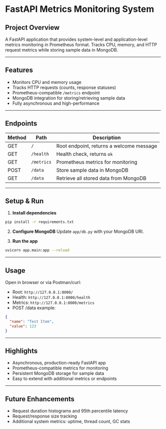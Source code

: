 # FastAPI Metrics Monitoring System

## Project Overview

A FastAPI application that provides system-level and application-level metrics monitoring in Prometheus format. Tracks CPU, memory, and HTTP request metrics while storing sample data in MongoDB.

---

## Features

* Monitors CPU and memory usage
* Tracks HTTP requests (counts, response statuses)
* Prometheus-compatible `/metrics` endpoint
* MongoDB integration for storing/retrieving sample data
* Fully asynchronous and high-performance

---

## Endpoints

| Method | Path       | Description                              |
| ------ | ---------- | ---------------------------------------- |
| GET    | `/`        | Root endpoint, returns a welcome message |
| GET    | `/health`  | Health check, returns `ok`               |
| GET    | `/metrics` | Prometheus metrics for monitoring        |
| POST   | `/data`    | Store sample data in MongoDB             |
| GET    | `/data`    | Retrieve all stored data from MongoDB    |

---

## Setup & Run

1. **Install dependencies**

```bash
pip install -r requirements.txt
```

2. **Configure MongoDB**
   Update `app/db.py` with your MongoDB URI.

3. **Run the app**

```bash
uvicorn app.main:app --reload
```

---

## Usage

Open in browser or via Postman/curl:

* Root: `http://127.0.0.1:8000/`
* Health: `http://127.0.0.1:8000/health`
* Metrics: `http://127.0.0.1:8000/metrics`
* POST /data example:

```json
{
  "name": "Test Item",
  "value": 123
}
```

---

## Highlights

* Asynchronous, production-ready FastAPI app
* Prometheus-compatible metrics for monitoring
* Persistent MongoDB storage for sample data
* Easy to extend with additional metrics or endpoints

---

## Future Enhancements

* Request duration histograms and 95th percentile latency
* Request/response size tracking
* Additional system metrics: uptime, thread count, GC stats


